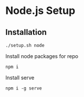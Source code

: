 # Node.js Setup

## Installation

```shell
./setup.sh node
```

Install node packages for repo

```shell
npm i
```

Install serve

```shell
npm i -g serve
```
